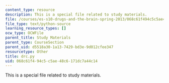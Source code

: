 ```yaml
---
content_type: resource
description: This is a special file related to study materials.
file: /courses/es-s10-drugs-and-the-brain-spring-2013/068c61f494c5c5ae48c6171dc7a44c14_drc.py
file_type: text/python-source
learning_resource_types: []
ocw_type: OCWFile
parent_title: Study Materials
parent_type: CourseSection
parent_uid: d5518a30-1a13-7429-bd3e-9d012cfee347
resourcetype: Other
title: drc.py
uid: 068c61f4-94c5-c5ae-48c6-171dc7a44c14
---
```

This is a special file related to study materials.

